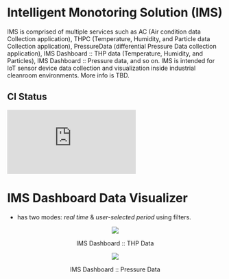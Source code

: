 # Intelligent Monotoring Solution (IMS)
IMS is comprised of multiple services such as AC (Air condition data Collection application), THPC (Temperature, Humidity, and Particle data Collection application), PressureData (differential Pressure Data collection application), IMS Dashboard :: THP data (Temperature, Humidity, and Particles), IMS Dashboard :: Pressure data, and so on. 
IMS is intended for IoT sensor device data collection and visualization inside industrial cleanroom environments. More info is TBD.


## CI Status
[![Build Status](https://dev.azure.com/jsr1611/IMS/build/status/jsr1611.IMS?branchName=master)](https://dev.azure.com/jsr1611/IMS/_build/latest?definitionId=33&branchName=master)




# IMS Dashboard Data Visualizer
- has two modes: *real time* & *user-selected period* using filters.
<p align="center"> 
  <img src="https://user-images.githubusercontent.com/38090036/130436339-fa7d9284-71ae-49ee-946b-290b52859d31.PNG">
</p>
<p align="center"> IMS Dashboard :: THP Data </p>

<p align="center"> 
  <img src="https://user-images.githubusercontent.com/38090036/130436388-865dc6ab-89da-4402-baf2-43f8cd5a9b5a.PNG">
</p>
<p align="center"> IMS Dashboard :: Pressure Data </p>


